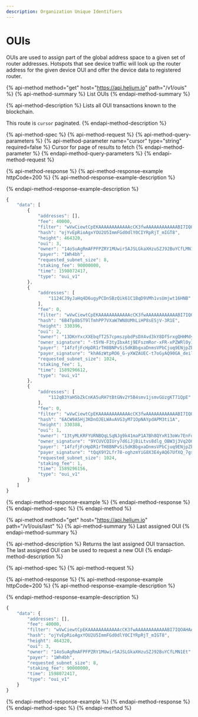 ```yaml
---
description: Organization Unique Identifiers
---
```


# OUIs

OUIs are used to assign part of the global address space to a given set of router addresses. Hotspots that see device traffic will look up the router address for the given device OUI and offer the device data to registered router.

{% api-method method="get" host="https://api.helium.io" path="/v1/ouis" %}
{% api-method-summary %}
List OUIs
{% endapi-method-summary %}

{% api-method-description %}
Lists all OUI transactions known to the blockchain.   
  
This route is `cursor` paginated.
{% endapi-method-description %}

{% api-method-spec %}
{% api-method-request %}
{% api-method-query-parameters %}
{% api-method-parameter name="cursor" type="string" required=false %}
Cursor for page of results to fetch
{% endapi-method-parameter %}
{% endapi-method-query-parameters %}
{% endapi-method-request %}

{% api-method-response %}
{% api-method-response-example httpCode=200 %}
{% api-method-response-example-description %}

{% endapi-method-response-example-description %}

```javascript
{
    "data": [
        {
            "addresses": [],
            "fee": 40000,
            "filter": "wVwCiewtCpEKAAAAAAAAAAAAcCK3fwAAAAAAAAAAAABI7IQOAHAAAAAAAAAAAAAAAQAAADBlAAAAAAAAAAAAADEAAAA2AAAAOgAAAA",
            "hash": "ojYvEpRioAgxYOU2U5ImmFGd0dlY0CIYRpRjT_mIGT8",
            "height": 464320,
            "oui": 3,
            "owner": "14oSuAgRmAFPFPZRY1MUwir5AJSLGkaXHzuSZJ92BuYCfLMN1Et",
            "payer": "1Wh4bh",
            "requested_subnet_size": 8,
            "staking_fee": 90000000,
            "time": 1598072417,
            "type": "oui_v1"
        },
        {
            "addresses": [
                "1124CJ9yJaHq4D6ugyPCDnSBzQik61C1BqD9VMh1vsUmjwt16HNB"
            ],
            "fee": 0,
            "filter": "wVwCiewtCpEKAAAAAAAAAAAAcCK3fwAAAAAAAAAAAABI7IQOAHAAAAAAAAAAAAAAAQAAADBlAAAAAAAAAAAAADEAAAA2AAAAOgAAAA",
            "hash": "6B4Tp8bST9lTmhPP7VXaW7WN8UMhLiHP8sESjV-3R1E",
            "height": 330396,
            "oui": 2,
            "owner": "13DKnYxcXXEbqfT257cpmszpbdPsDX4vd3kY8Df5rxgQHHMdyPS",
            "owner_signature": "-t5YN-F3tyIbxAtj9EFszmRor-xFR-xPZWRl0y1CfVz031W1FgR-ToYFn-ZG5cUiJanN941Y_YM0IEfrES32Bw",
            "payer": "14fzfjFcHpDR1rTH8BNPvSi5dKBbgxaDnmsVPbCjuq9ENjpZbxh",
            "payer_signature": "khA6zWtpRO6_G-yXWZAUEC-t7oGyAQ90GA_deil_cKhK1lV7Rr5ophdl2m0XWbKYGd82NdGe2Vhm-uE34OXgBA",
            "requested_subnet_size": 1024,
            "staking_fee": 1,
            "time": 1589296612,
            "type": "oui_v1"
        },
        {
            "addresses": [
                "112qB3YaH5bZkCnKA5uRH7tBtGNv2Y5B4smv1jsmvGUzgKT71QpE"
            ],
            "fee": 0,
            "filter": "wVwCiewtCpEKAAAAAAAAAAAAcCK3fwAAAAAAAAAAAABI7IQOAHAAAAAAAAAAAAAAAQAAADBlAAAAAAAAAAAAADEAAAA2AAAAOgAAAA",
            "hash": "6ACW9A5Hj3KDnOJELWAvAVG3yM71OpNAYpdAPM3ti1A",
            "height": 330388,
            "oui": 1,
            "owner": "13tyMLKRFYURNBQqLSqNJg9k41maP1A7Bh8QYxR13oWv7EnFooc",
            "owner_signature": "9YCUVCQIUry7d6iJjBiLtvs8dlg_OBW3j3Vq2OGkSxS5E6qnwRKUtwXirVQpL9uqseVt125k7utUm87bH85sAw",
            "payer": "14fzfjFcHpDR1rTH8BNPvSi5dKBbgxaDnmsVPbCjuq9ENjpZbxh",
            "payer_signature": "tQqX9Y2Lfr78-oghzmYiG8X3E4yAQ67UfXQ_7gsaR7KFWVY8QruqfFdAK485OOvGnpBXkWk8gqWJ--EYMqqxDg",
            "requested_subnet_size": 1024,
            "staking_fee": 1,
            "time": 1589296156,
            "type": "oui_v1"
        }
    ]
}
```
{% endapi-method-response-example %}
{% endapi-method-response %}
{% endapi-method-spec %}
{% endapi-method %}

{% api-method method="get" host="https://api.helium.io" path="/v1/ouis/last" %}
{% api-method-summary %}
Last assigned OUI
{% endapi-method-summary %}

{% api-method-description %}
Returns the last assigned OUI transaction. The last assigned OUI can be used to request a new OUI
{% endapi-method-description %}

{% api-method-spec %}
{% api-method-request %}

{% api-method-response %}
{% api-method-response-example httpCode=200 %}
{% api-method-response-example-description %}

{% endapi-method-response-example-description %}

```javascript
{
    "data": {
        "addresses": [],
        "fee": 40000,
        "filter": "wVwCiewtCpEKAAAAAAAAAAAAcCK3fwAAAAAAAAAAAABI7IQOAHAAAAAAAAAAAAAAAQAAADBlAAAAAAAAAAAAADEAAAA2AAAAOgAAAA",
        "hash": "ojYvEpRioAgxYOU2U5ImmFGd0dlY0CIYRpRjT_mIGT8",
        "height": 464320,
        "oui": 3,
        "owner": "14oSuAgRmAFPFPZRY1MUwir5AJSLGkaXHzuSZJ92BuYCfLMN1Et",
        "payer": "1Wh4bh",
        "requested_subnet_size": 8,
        "staking_fee": 90000000,
        "time": 1598072417,
        "type": "oui_v1"
    }
}
```
{% endapi-method-response-example %}
{% endapi-method-response %}
{% endapi-method-spec %}
{% endapi-method %}



